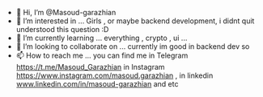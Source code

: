 - 👋 Hi, I’m @Masoud-garazhian
- 👀 I’m interested in ... Girls , or maybe backend development, i didnt quit understood this question :D 
- 🌱 I’m currently learning ... everything , crypto , ui ...
- 💞️ I’m looking to collaborate on ... currently im good in backend dev so 
- 📫 How to reach me ... you can find me in Telegram https://t.me/Masoud_Garazhian in Instagram https://www.instagram.com/masoud.garazhian , in linkedin www.linkedin.com/in/masoud-garazhian and etc 

<!---
Masoud-garazhian/Masoud-garazhian is a ✨ special ✨ repository because its `README.md` (this file) appears on your GitHub profile.
You can click the Preview link to take a look at your changes.
--->

